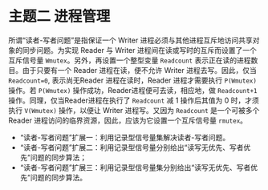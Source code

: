 # 主题二 进程管理

所谓“读者-写者问题”是指保证一个 Writer 进程必须与其他进程互斥地访问共享对象的同步问题。为实现 Reader 与 Writer 进程间在读或写时的互斥而设置了一个互斥信号量 `Wmutex`。另外，再设置一个整型变量 `Readcount` 表示正在读的进程数目。由于只要有一个 Reader 进程在读，便不允许 Writer 进程去写。因此，仅当 `Readcount=0`, 表示尚无Reader 进程在读时，Reader 进程才需要执行 `P(Wmutex)` 操作。若 `P(Wmutex)` 操作成功，Reader进程便可去读，相应地，做 `Readcount+1` 操作。同理，仅当Reader进程在执行了 `Readcount` 减 1 操作后其值为 0 时，才须执行 `V(Wmutex)` 操作，以便让 Writer 进程写。又因为 `Readcount` 是一个可被多个 Reader 进程访问的临界资源，因此，应该为它设置一个互斥信号量 `rmutex`。

- “读者-写者问题”扩展一：利用记录型信号量集解决读者-写者问题。
- “读者-写者问题”扩展二：利用记录型信号量分别给出“读写无优先、写者优先”问题的同步算法；
- “读者-写者问题”扩展三：利用记录型信号量集分别给出“读写无优先、写者优先”问题的同步算法。
